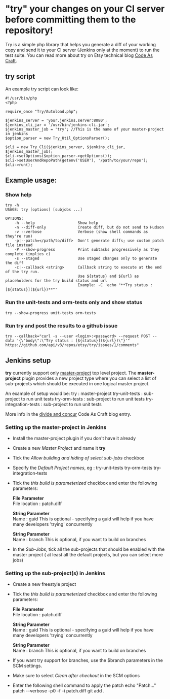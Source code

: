 # "try" your changes on your CI server before committing them to the repository!

Try is a simple php library that helps you generate a diff of your working copy and send it to 
your CI server (Jenkins only at the moment) to run the test suite. You can read more about try
on Etsy technical blog [Code As Craft](http://codeascraft.etsy.com/2011/10/11/did-you-try-it-before-you-committed/).

## try script

An example try script can look like:

    #!/usr/bin/php
    <?php
    
    require_once "Try/Autoload.php";
    
    $jenkins_server = 'your.jenkins.server:8080';
    $jenkins_cli_jar = '/usr/bin/jenkins-cli.jar';
    $jenkins_master_job = 'try'; //This is the name of your master-project in jenkins
    $option_parser = new Try_Util_OptionsParser();
    
    $cli = new Try_Cli($jenkins_server, $jenkins_cli_jar, $jenkins_master_job);
    $cli->setOptions($option_parser->getOptions());
    $cli->setUserAndRepoPath(getenv('USER'), '/path/to/your/repo');
    $cli->run();

## Example usage:

### Show help

	try -h
	USAGE: try [options] [subjobs ...]

	OPTIONS:
	    -h --help                   Show help
	    -n --diff-only              Create diff, but do not send to Hudson
	    -v --verbose                Verbose (show shell commands as they're run)
	    -p|--patch=</path/to/diff>  Don't generate diffs; use custom patch file instead
	    -P --show-progress          Print subtasks progressively as they complete (implies c)
	    -s --staged                 Use staged changes only to generate the diff
	    -c|--callback <string>      Callback string to execute at the end of the try run.
	                                Use ${status} and ${url} as placeholders for the try build status and url
	                                Example: -C 'echo "**Try status : [${status}](${url})**"'

### Run the unit-tests and orm-tests only and show status
	try --show-progress unit-tests orm-tests

### Run try and post the results to a github issue
	try --callback="curl -s --user <login>:<password> --request POST --data '{\"body\":\"Try status : [${status}](${url})\"}'" https://github.com/api/v3/repos/etsy/try/issues/1/comments"


## Jenkins setup

**try** currently support only [master-project](https://github.com/etsy/jenkins-master-project) top level project. 
The **master-project** plugin provides a new project type where you can select a list of sub-projects which should be executed in one logical master project.

An example of setup would be:
	try : master-project
		try-unit-tests : sub-project to run unit tests
		try-orm-tests : sub-project to run unit tests
		try-integration-tests : sub-project to run unit tests

More info in the [divide and concur](http://codeascraft.etsy.com/2011/04/20/divide-and-concur/) Code As Craft blog entry.

### Setting up the master-project in Jenkins

* Install the master-project plugin if you don't have it already
* Create a new *Master Project* and name it **try**
* Tick the *Allow building and hiding of select sub-jobs* checkbox
* Specify the *Default Project names*, eg : try-unit-tests try-orm-tests try-integration-tests
* Tick the *this build is parameterized* checkbox and enter the following parameters:

	**File Parameter**  
	File location : patch.diff

	**String Parameter**  
	Name : guid
	This is optional - specifying a guid will help if you have many developers 'trying' concurrently
	
	**String Parameter**  
	Name : branch
	This is optional, if you want to build on branches
	
* In the *Sub-Jobs*, tick all the sub-projects that should be enabled with the master project ( at least all the default projects, but you can select more jobs)
		
### Setting up the sub-project(s) in Jenkins

* Create a new freestyle project
* Tick the *this build is parameterized* checkbox and enter the following parameters:

	**File Parameter**  
	File location : patch.diff

	**String Parameter**  
	Name : guid
	This is optional - specifying a guid will help if you have many developers 'trying' concurrently
	
	**String Parameter**  
	Name : branch
	This is optional, if you want to build on branches

* If you want try support for branches, use the $branch parameters in the SCM settings.
* Make sure to select *Clean after checkout* in the SCM options
* Enter the following shell command to apply the patch
	echo "Patch..."
    patch --verbose -p0 -f -i patch.diff
    git add .